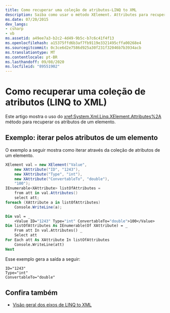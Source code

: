 ```yaml
---
title: Como recuperar uma coleção de atributos-LINQ to XML
description: Saiba como usar o método XElement. Attributes para recuperar os atributos de um elemento.
ms.date: 07/20/2015
dev_langs:
- csharp
- vb
ms.assetid: a49ee7a3-b2c2-4d49-9b5c-b7c6c41f4f13
ms.openlocfilehash: a15375ffd6b3af7fb9119e3321495cffa00268e4
ms.sourcegitcommit: 0c3ce6d2e7586d925a30f231f32046b7b3934acb
ms.translationtype: MT
ms.contentlocale: pt-BR
ms.lasthandoff: 09/08/2020
ms.locfileid: "89551902"
---
```

# <a name="how-to-retrieve-a-collection-of-attributes-linq-to-xml"></a>Como recuperar uma coleção de atributos (LINQ to XML)

Este artigo mostra o uso do <xref:System.Xml.Linq.XElement.Attributes%2A> método para recuperar os atributos de um elemento.

## <a name="example-iterate-through-the-attributes-of-an-element"></a>Exemplo: iterar pelos atributos de um elemento

O exemplo a seguir mostra como iterar através da coleção de atributos de um elemento.

```csharp
XElement val = new XElement("Value",
    new XAttribute("ID", "1243"),
    new XAttribute("Type", "int"),
    new XAttribute("ConvertableTo", "double"),
    "100");
IEnumerable<XAttribute> listOfAttributes =
    from att in val.Attributes()
    select att;
foreach (XAttribute a in listOfAttributes)
    Console.WriteLine(a);
```

```vb
Dim val = _
    <Value ID="1243" Type="int" ConvertableTo="double">100</Value>
Dim listOfAttributes As IEnumerable(Of XAttribute) = _
    From att In val.Attributes() _
    Select att
For Each att As XAttribute In listOfAttributes
    Console.WriteLine(att)
Next
```

Esse exemplo gera a saída a seguir:

```output
ID="1243"
Type="int"
ConvertableTo="double"
```

## <a name="see-also"></a>Confira também

- [Visão geral dos eixos de LINQ to XML](linq-xml-axes-overview.md)
